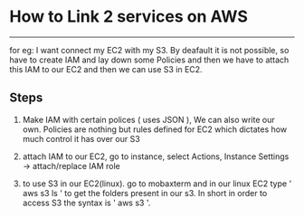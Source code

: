 
# How to Link 2 services on AWS
---

for eg: I want connect my EC2 with my S3.
By deafault it is not possible, so have to create IAM and lay down some Policies 
and then we have to attach this IAM to our EC2 and then we can use S3 in EC2.


Steps 
---
1) Make IAM with certain polices ( uses JSON ), We can also write our own. Policies are nothing but rules defined for EC2 which dictates how much
control it has over our S3

2) attach IAM to our EC2, go to instance, select Actions, Instance Settings -> attach/replace IAM role

3) to use S3 in our EC2(linux). go to mobaxterm and in our linux EC2 type ' aws s3 ls ' to get the folders present in our s3. In short
   in order to access S3 the syntax is ' aws s3 <command> '. 





